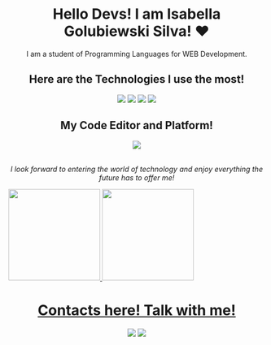 <div align="center">
  <h1>Hello Devs! I am Isabella Golubiewski Silva! ❤️</h1>
  <p>I am a student of Programming Languages ​​for WEB Development.</p>
</div>

<h2 align="center">Here are the Technologies I use the most!</h2>
<div align="center" style="display: inline_block">
  <img src="https://img.shields.io/badge/react-%2320232a.svg?style=for-the-badge&logo=react&logoColor=%2361DAFB">
  <img src="https://img.shields.io/badge/node.js-6DA55F?style=for-the-badge&logo=node.js&logoColor=white">
  <img src="https://img.shields.io/badge/express.js-%23404d59.svg?style=for-the-badge&logo=express&logoColor=%2361DAFB">
  <img src="https://img.shields.io/badge/MySQL-00000F?style=for-the-badge&logo=mysql&logoColor=white">
</div>
<h2 align="center">My Code Editor and Platform!</h2>
<div align="center">
  <img src="https://img.shields.io/badge/GitHub-100000?style=for-the-badge&logo=github&logoColor=white)](https://github.com/SEUUSERNAME">
</div>
<br>
<p align="center"><em>I look forward to entering the world of technology and enjoy everything the future has to offer me!</em></p>

<div>
<a href="https://github.com/isagodev">
<img loading="lazy" height="180em" src="https://github-readme-stats.vercel.app/api/top-langs/?username=isagodev&layout=compact&langs_count=7&theme=dracula"/>
<img loading="lazy" height="180em" src="https://github-readme-stats.vercel.app/api?username=isagodev&show_icons=true&theme=dracula&include_all_commits=true&count_private=true"/>
</div>

<div align="center">
  <h1 align="center">Contacts here! Talk with me!</h1>
  <a href="https://www.linkedin.com/in/seu-usuário-linkedln-aqui" target="_blank"><img loading="lazy" src="https://img.shields.io/badge/-LinkedIn-%230077B5?style=for-the-badge&logo=linkedin&logoColor=white" target="_blank"></a>
  <a href ="mailto:isagolp07@gmail.com"><img loading="lazy" src="https://img.shields.io/badge/Gmail-D14836?style=for-the-badge&logo=gmail&logoColor=white" target="_blank"></a>
</div>
